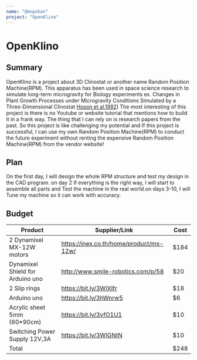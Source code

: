```yaml
---
name: "@mopokan"
project: "OpenKlino"
---
```


# OpenKlino

## Summary
  OpenKlino is a project about 3D Clinostat or another name Random Position Machine(RPM). This apparatus has been used in space science research to simulate long-term 
  microgravity for Biology experiments ex. Changes in Plant Growth Processes under Microgravity Conditions Simulated by a Three-Dimensional Clinostat [Hoson et al.1992)](https://link.springer.com/article/10.1007/BF02489403)
  The most interesting of this project is there is no Youtube or website tutorial that mentions how to build it in a frank way. The thing that I can rely on is 
  research papers from the past. So this project is like challenging my potential and If this project is successful, I can use my own Random Position Machine(RPM) 
  to conduct the future experiment without renting the expensive Random Position Machine(RPM) from the vendor website!


## Plan

On the first day, I will design the whole RPM structure and test my design in the CAD program. on day 2 If everything is the right way, I will start to assemble 
all parts and Test the machine in the real world.on days 3-10, I will Tune my machine so it can work with accuracy.

## Budget

| Product         | Supplier/Link                         | Cost   |
| --------------- | ------------------------------------- | ------ |
| 2 Dynamixel MX-12W motors        | https://inex.co.th/home/product/mx-12w/ | $184 |
| Dynamixel Shield for Arduino uno | http://www.smile-robotics.com/p/58      | $20  |
| 2 Slip rings                     | https://bit.ly/3WlXIfr                  | $18  | 
| Arduino uno                      | https://bit.ly/3hWnrw5                  | $6   |
| Acrylic sheet 5mm (60*90cm)      | https://bit.ly/3vfO1U1                  | $10  |
| Switching Power Supply 12V,3A    | https://bit.ly/3WlGNtN                  | $10  |
| Total           |                                       | $248 |

